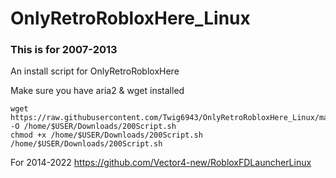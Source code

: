 # OnlyRetroRobloxHere_Linux
### This is for 2007-2013
An install script for OnlyRetroRobloxHere


Make sure you have aria2 & wget installed
```
wget https://raw.githubusercontent.com/Twig6943/OnlyRetroRobloxHere_Linux/main/200Script.sh -O /home/$USER/Downloads/200Script.sh
chmod +x /home/$USER/Downloads/200Script.sh
/home/$USER/Downloads/200Script.sh
```

For 2014-2022 https://github.com/Vector4-new/RobloxFDLauncherLinux
